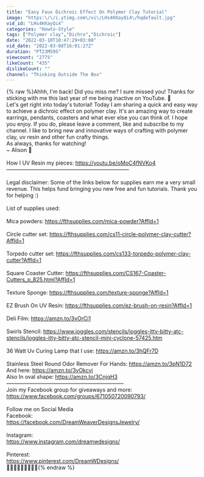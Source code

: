 ```yaml
---
title: "Easy Faux Dichroic Effect On Polymer Clay Tutorial"
image: "https:\/\/i.ytimg.com\/vi\/LHs4HXayQi4\/hqdefault.jpg"
vid_id: "LHs4HXayQi4"
categories: "Howto-Style"
tags: ["Polymer clay","Dichro","Dichroic"]
date: "2022-03-10T10:47:29+03:00"
vid_date: "2022-03-08T16:01:27Z"
duration: "PT23M59S"
viewcount: "2775"
likeCount: "435"
dislikeCount: ""
channel: "Thinking Outside The Box"
---
```

{% raw %}Ahhh, I'm back! Did you miss me?  I sure missed you! Thanks for sticking with me this last year of me being inactive on YouTube. 💜<br />Let's get right into today's tutorial! Today I am sharing a quick and easy way to achieve a dichroic effect on polymer clay. It's an amazing way to create earrings, pendants, coasters and what ever else you can think of. I hope you enjoy. If you do, please leave a comment, like and subscribe to my channel. I like to bring new and innovative ways of crafting with polymer clay, uv resin and other fun crafty things.<br />As always, thanks for watching!<br />~ Alison 💜<br /><br />How I UV Resin my pieces:  <a rel="nofollow" target="blank" href="https://youtu.be/oMoC4fNVKo4">https://youtu.be/oMoC4fNVKo4</a><br />———————————————————————<br /><br />Legal disclaimer: Some of the links below for supplies earn me a very small revenue. This helps fund bringing you new free and fun tutorials. Thank you for helping :)<br /><br />List of supplies used:<br /><br />Mica powders: <a rel="nofollow" target="blank" href="https://fthsupplies.com/mica-powder?AffId=1">https://fthsupplies.com/mica-powder?AffId=1</a><br /><br />Circle cutter set: <a rel="nofollow" target="blank" href="https://fthsupplies.com/cs11-circle-polymer-clay-cutter?AffId=1">https://fthsupplies.com/cs11-circle-polymer-clay-cutter?AffId=1</a><br /><br />Torpedo cutter set: <a rel="nofollow" target="blank" href="https://fthsupplies.com/cs133-torpedo-polymer-clay-cutter?AffId=1">https://fthsupplies.com/cs133-torpedo-polymer-clay-cutter?AffId=1</a><br /><br />Square Coaster Cutter: <a rel="nofollow" target="blank" href="https://fthsupplies.com/CS167-Coaster-Cutters_p_825.html?AffId=1">https://fthsupplies.com/CS167-Coaster-Cutters_p_825.html?AffId=1</a><br /><br />Texture Sponge: <a rel="nofollow" target="blank" href="https://fthsupplies.com/texture-sponge?AffId=1">https://fthsupplies.com/texture-sponge?AffId=1</a><br /><br />EZ Brush On UV Resin: <a rel="nofollow" target="blank" href="https://fthsupplies.com/ez-brush-on-resin?AffId=1">https://fthsupplies.com/ez-brush-on-resin?AffId=1</a><br /><br />Deli Film: <a rel="nofollow" target="blank" href="https://amzn.to/3vOrCi1">https://amzn.to/3vOrCi1</a><br /><br />Swirls Stencil: <a rel="nofollow" target="blank" href="https://www.joggles.com/stencils/joggles-itty-bitty-atc-stencils/joggles-itty-bitty-atc-stencil-mini-cyclone-57425.htm">https://www.joggles.com/stencils/joggles-itty-bitty-atc-stencils/joggles-itty-bitty-atc-stencil-mini-cyclone-57425.htm</a><br /><br />36 Watt Uv Curing Lamp that I use: <a rel="nofollow" target="blank" href="https://amzn.to/3hQFr7D">https://amzn.to/3hQFr7D</a><br /><br />Stainless Steel Round Odor Remover For Hands: <a rel="nofollow" target="blank" href="https://amzn.to/3pN1D72">https://amzn.to/3pN1D72</a><br />And here: <a rel="nofollow" target="blank" href="https://amzn.to/3vOkcvj">https://amzn.to/3vOkcvj</a><br />Also In oval shape: <a rel="nofollow" target="blank" href="https://amzn.to/3CnjqH3">https://amzn.to/3CnjqH3</a><br />——————————————————————<br />Join my Facebook group for giveaways and more: <br /><a rel="nofollow" target="blank" href="https://www.facebook.com/groups/671050720090793/">https://www.facebook.com/groups/671050720090793/</a><br /><br />Follow me on Social Media<br />Facebook:<br /><a rel="nofollow" target="blank" href="https://facebook.com/DreamWeaverDesignsJewelry/">https://facebook.com/DreamWeaverDesignsJewelry/</a><br /><br />Instagram:<br /><a rel="nofollow" target="blank" href="https://www.instagram.com/dreamwdesigns/">https://www.instagram.com/dreamwdesigns/</a><br /><br />Pinterest:<br /><a rel="nofollow" target="blank" href="https://www.pinterest.com/DreamWDesigns/">https://www.pinterest.com/DreamWDesigns/</a><br />💜💜💜💜💜💜💜💜💜{% endraw %}
